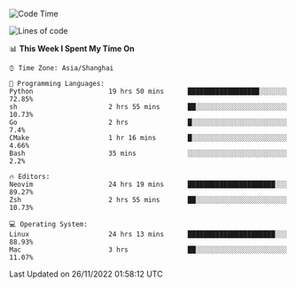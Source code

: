 <!--START_SECTION:waka-->
![Code Time](http://img.shields.io/badge/Code%20Time-1%2C025%20hrs%2021%20mins-blue)

![Lines of code](https://img.shields.io/badge/From%20Hello%20World%20I%27ve%20Written-24%20Thousand%20lines%20of%20code-blue)

📊 **This Week I Spent My Time On** 

```text
⌚︎ Time Zone: Asia/Shanghai

💬 Programming Languages: 
Python                   19 hrs 50 mins      ██████████████████░░░░░░░   72.85% 
sh                       2 hrs 55 mins       ██░░░░░░░░░░░░░░░░░░░░░░░   10.73% 
Go                       2 hrs               █░░░░░░░░░░░░░░░░░░░░░░░░   7.4% 
CMake                    1 hr 16 mins        █░░░░░░░░░░░░░░░░░░░░░░░░   4.66% 
Bash                     35 mins             ░░░░░░░░░░░░░░░░░░░░░░░░░   2.2%

🔥 Editors: 
Neovim                   24 hrs 19 mins      ██████████████████████░░░   89.27% 
Zsh                      2 hrs 55 mins       ██░░░░░░░░░░░░░░░░░░░░░░░   10.73%

💻 Operating System: 
Linux                    24 hrs 13 mins      ██████████████████████░░░   88.93% 
Mac                      3 hrs               ██░░░░░░░░░░░░░░░░░░░░░░░   11.07%

```


 Last Updated on 26/11/2022 01:58:12 UTC
<!--END_SECTION:waka-->
